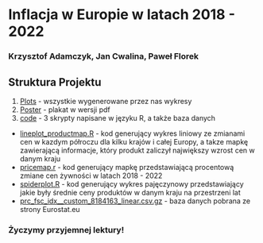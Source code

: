 # Inflacja w Europie w latach 2018 - 2022
### Krzysztof Adamczyk, Jan Cwalina, Paweł Florek
## Struktura Projektu
1. [Plots](Adamczyk_Cwalina_Florek/Plots) - wszystkie wygenerowane przez nas wykresy
2. [Poster](Adamczyk_Cwalina_Florek/Poster) - plakat w wersji pdf
3. [code](Adamczyk_Cwalina_Florek/code) - 3 skrypty napisane w języku R, a także baza danych
* [lineplot_productmap.R](Adamczyk_Cwalina_Florek/code/lineplot_productmap.R) - kod generujący wykres liniowy ze zmianami cen w kazdym półroczu dla kilku krajów i całej Europy,
a takze mapkę zawierającą informacje, który produkt zaliczył największy wzrost cen w danym kraju
* [pricemap.r](Adamczyk_Cwalina_Florek/code/pricemap.r) - kod generujący mapkę przedstawiającą procentową zmiane cen żywności w latach 2018 - 2022
* [spiderplot.R](Adamczyk_Cwalina_Florek/code/spiderplot.R) - kod generujący wykres pajęczynowy przedstawiający jakie były średnie ceny produktów
w danym kraju na przestrzeni lat
* [prc_fsc_idx__custom_8184163_linear.csv.gz](Adamczyk_Cwalina_Florek/code/prc_fsc_idx__custom_8184163_linear.csv.gz) - baza danych pobrana ze strony Eurostat.eu
### Życzymy przyjemnej lektury!
